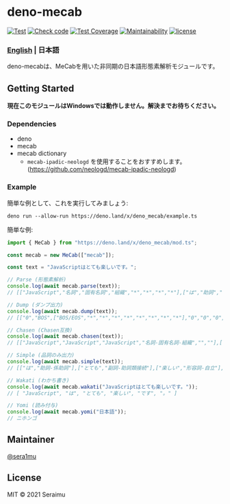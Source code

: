 # deno-mecab

[![Test](https://img.shields.io/github/workflow/status/sera1mu/deno-mecab/Test?label=Test&logo=github&logoColor=silver)](https://github.com/sera1mu/deno-mecab/actions/workflows/test.yml)
[![Check code](https://img.shields.io/github/workflow/status/sera1mu/deno-mecab/Check%20code?label=Check%20code&logo=github&logoColor=silver)](https://github.com/sera1mu/deno-mecab/actions/workflows/check-code.yml)
[![Test Coverage](https://img.shields.io/codeclimate/coverage/sera1mu/deno-mecab?logo=Code%20Climate)](https://codeclimate.com/github/sera1mu/deno-mecab/test_coverage)
[![Maintainability](https://img.shields.io/codeclimate/maintainability/sera1mu/deno-mecab?logo=Code%20Climate)](https://codeclimate.com/github/sera1mu/deno-mecab/maintainability)
[![license](https://img.shields.io/github/license/sera1mu/deno-mecab)](https://github.com/sera1mu/deno-mecab/blob/main/LICENSE)

### [English](https://github.com/sera1mu/deno-mecab/blob/main/README.ja.md) | 日本語

deno-mecabは、MeCabを用いた非同期の日本語形態素解析モジュールです。

## Getting Started

**現在このモジュールはWindowsでは動作しません。解決までお待ちください。**

### Dependencies

- deno
- mecab
- mecab dictionary
  - `mecab-ipadic-neologd` を使用することをおすすめします。
    (https://github.com/neologd/mecab-ipadic-neologd)

### Example

簡単な例として、これを実行してみましょう:

```
deno run --allow-run https://deno.land/x/deno_mecab/example.ts
```

簡単な例:

```ts
import { MeCab } from "https://deno.land/x/deno_mecab/mod.ts";

const mecab = new MeCab(["mecab"]);

const text = "JavaScriptはとても楽しいです。";

// Parse (形態素解析)
console.log(await mecab.parse(text));
// [["JavaScript","名詞","固有名詞","組織","*","*","*","*"],["は","助詞","係助詞","*","*","*","*","は","ハ","ワ"],["とても","副詞","助詞類接続","*","*","*","*","とても","トテモ","トテモ"] ...

// Dump (ダンプ出力)
console.log(await mecab.dump(text));
// [["0","BOS",["BOS/EOS","*","*","*","*","*","*","*","*"],"0","0","0","0","0","0","2","1","0.000000","0.000000","0.000000","0"],["3","JavaScript",["名詞","固有名詞","組織","*","*","*","*"],"0","10","1292" ...

// Chasen (Chasen互換)
console.log(await mecab.chasen(text));
// [["JavaScript","JavaScript","JavaScript","名詞-固有名詞-組織","",""],["は","ハ","は","助詞-係助詞","",""],["とても","トテモ","とても","副詞-助詞類接続","",""] ...

// Simple (品詞のみ出力)
console.log(await mecab.simple(text));
// [["は","助詞-係助詞"],["とても","副詞-助詞類接続"],["楽しい","形容詞-自立"],["です","助動詞"],["。","記号-句点"]];

// Wakati (わかち書き)
console.log(await mecab.wakati("JavaScriptはとても楽しいです。"));
// [ "JavaScript", "は", "とても", "楽しい", "です", "。" ]

// Yomi (読み付与)
console.log(await mecab.yomi("日本語"));
// ニホンゴ
```

## Maintainer

[@sera1mu](https://github.com/sera1mu)

## License

MIT &copy; 2021 Seraimu

